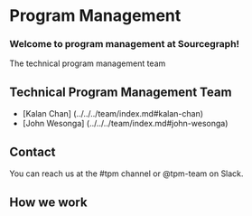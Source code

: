 # Program Management

### Welcome to program management at Sourcegraph!

The technical program management team 

## Technical Program Management Team

- [Kalan Chan] (../../../team/index.md#kalan-chan)
- [John Wesonga] (../../../team/index.md#john-wesonga)

## Contact

You can reach us at the #tpm channel or @tpm-team on Slack. 

## How we work